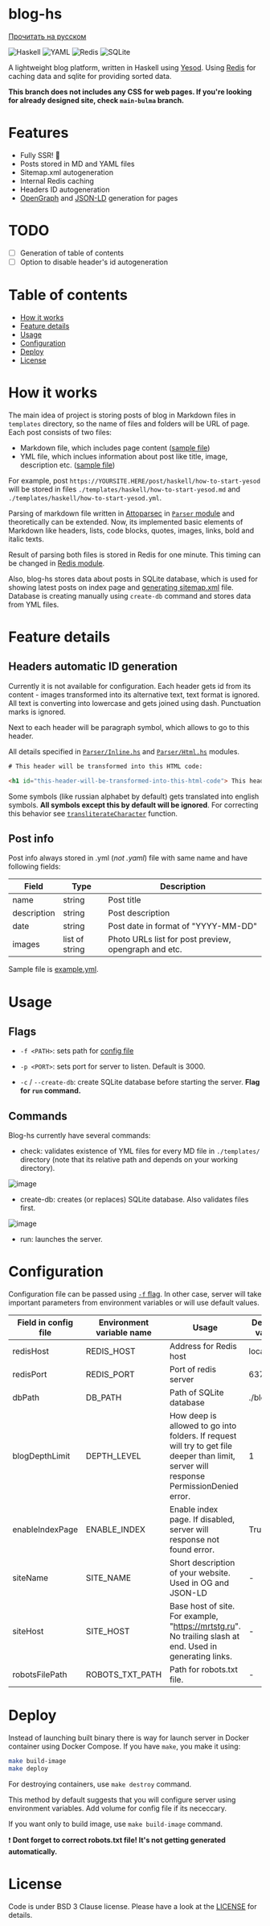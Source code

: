 # blog-hs

[Прочитать на русском](./README.ru.md)

![Haskell](https://img.shields.io/badge/Haskell-5e5086?style=for-the-badge&logo=haskell&logoColor=white)
![YAML](https://img.shields.io/badge/yaml-%23ffffff.svg?style=for-the-badge&logo=yaml&logoColor=151515)
![Redis](https://img.shields.io/badge/redis-%23DD0031.svg?style=for-the-badge&logo=redis&logoColor=white)
![SQLite](https://img.shields.io/badge/sqlite-%2307405e.svg?style=for-the-badge&logo=sqlite&logoColor=white)

A lightweight blog platform, written in Haskell using [Yesod](https://www.yesodweb.com/). 
Using [Redis](https://redis.io/) for caching data and sqlite for providing sorted data.

**This branch does not includes any CSS for web pages. If you're looking for already designed site, check `main-bulma` branch.**

# Features
- Fully SSR! :rocket:
- Posts stored in MD and YAML files
- Sitemap.xml autogeneration
- Internal Redis caching
- Headers ID autogeneration
- [OpenGraph](https://ogp.me) and [JSON-LD](https://json-ld.org/) generation for pages

# TODO

- [ ] Generation of table of contents
- [ ] Option to disable header's id autogeneration

# Table of contents

- [How it works](#how-it-works)
- [Feature details](#feature-details)
- [Usage](#usage)
- [Configuration](#configuration)
- [Deploy](#deploy)
- [License](#lisense)

# How it works

The main idea of project is storing posts of blog in Markdown files in `templates` directory, so the name
of files and folders will be URL of page. Each post consists of two files:
- Markdown file, which includes page content ([sample file](templates/example.md))
- YML file, which inclues information about post like title, image, description etc. ([sample file](templates/example.yml))

For example, post `https://YOURSITE.HERE/post/haskell/how-to-start-yesod` will be stored in files 
`./templates/haskell/how-to-start-yesod.md` and `./templates/haskell/how-to-start-yesod.yml`.

Parsing of markdown file written in [Attoparsec](https://hackage.haskell.org/package/attoparsec) in [`Parser` module](src/Parser/)
and theoretically can be extended. Now, its implemented basic elements of Markdown like headers, lists, code blocks, quotes,
images, links, bold and italic texts.

Result of parsing both files is stored in Redis for one minute. This timing can be changed in [Redis module](src/App/Redis.hs).

Also, blog-hs stores data about posts in SQLite database, which is used for showing latest posts on index page and [generating
sitemap.xml](src/Handlers/Sitemap.hs) file. Database is creating manually using `create-db` command and stores data from YML files.

# Feature details

## Headers automatic ID generation

Currently it is not available for configuration. Each header gets id from its content - images transformed into its alternative
text, text format is ignored. All text is converting into lowercase and gets joined using dash. Punctuation marks is ignored.

Next to each header will be paragraph symbol, which allows to go to this header.

All details specified in [`Parser/Inline.hs`](src/Parser/Inline.hs) and [`Parser/Html.hs`](src/Parser/Html.hs) modules.

```html
# This header will be transformed into this HTML code:

<h1 id="this-header-will-be-transformed-into-this-html-code"> This header will be transformed into HTML code: </h1>
```

Some symbols (like russian alphabet by default) gets translated into english symbols. **All symbols
except this by default will be ignored**. For correcting this behavior see [`transliterateCharacter`](src/Parser/Utils.hs) function.

## Post info

Post info always stored in .yml (*not .yaml*) file with same name and have following fields:

| Field | Type | Description |
|------|-------|-------------|
|name | string | Post title |
|description | string | Post description|
|date | string | Post date in format of "YYYY-MM-DD" |
|images | list of string | Photo URLs list for post preview, opengraph and etc. |

Sample file is [example.yml](templates/example.yml).

# Usage

## Flags

- `-f <PATH>`: sets path for [config file](#configuration)

- `-p <PORT>`: sets port for server to listen. Default is 3000.

- `-c` / `--create-db`: create SQLite database before starting the server. **Flag for `run` command.**

## Commands

Blog-hs currently have several commands:

- check: validates existence of YML files for every MD file in `./templates/` directory (note that its relative path and depends
on your working directory).

![image](photos/check1.png)

- create-db: creates (or replaces) SQLite database. Also validates files first.

![image](photos/createdb1.png)

- run: launches the server.

# Configuration

Configuration file can be passed using [`-f` flag](#flags). In other case, server will take important parameters from environment
variables or will use default values.

| Field in config file | Environment variable name | Usage | Default value |
|----------------------|---------------------------|-------|---------------|
| redisHost | REDIS_HOST | Address for Redis host | localhost |
| redisPort | REDIS_PORT | Port of redis server | 6379 |
| dbPath | DB_PATH | Path of SQLite database | ./blog.db |
| blogDepthLimit | DEPTH_LEVEL | How deep is allowed to go into folders. If request will try to get file deeper than limit, server will response PermissionDenied error. | 1 |
| enableIndexPage | ENABLE_INDEX | Enable index page. If disabled, server will response not found error. | True (1) |
| siteName | SITE_NAME | Short description of your website. Used in OG and JSON-LD | - |
| siteHost | SITE_HOST | Base host of site. For example, "https://mrtstg.ru". No trailing slash at end. Used in generating links. | - |
| robotsFilePath | ROBOTS_TXT_PATH | Path for robots.txt file. | - |

# Deploy

Instead of launching built binary there is way for launch server in Docker container using Docker Compose. 
If you have `make`, you make it using:

```bash
make build-image
make deploy
```

For destroying containers, use `make destroy` command.

This method by default suggests that you will configure server using environment variables. Add volume for config file
if its nececcary.

If you want only to build image, use `make build-image` command.

:exclamation: **Dont forget to correct robots.txt file! It's not getting generated automatically.**

# License

Code is under BSD 3 Clause license. Please have a look at the [LICENSE](./LICENSE) for details.
